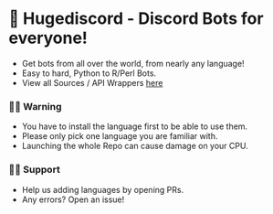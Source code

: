 # 🤖 Hugediscord - Discord Bots for everyone!
- Get bots from all over the world, from nearly any language!
- Easy to hard, Python to R/Perl Bots.
- View all Sources / API Wrappers [here](https://discord.com/developers/docs/topics/community-resources)

### 🙇‍♂️ Warning
- You have to install the language first to be able to use them.
- Please only pick one language you are familiar with.
- Launching the whole Repo can cause damage on your CPU.

### 💁‍♂️ Support
- Help us adding languages by opening PRs.
- Any errors? Open an issue!



